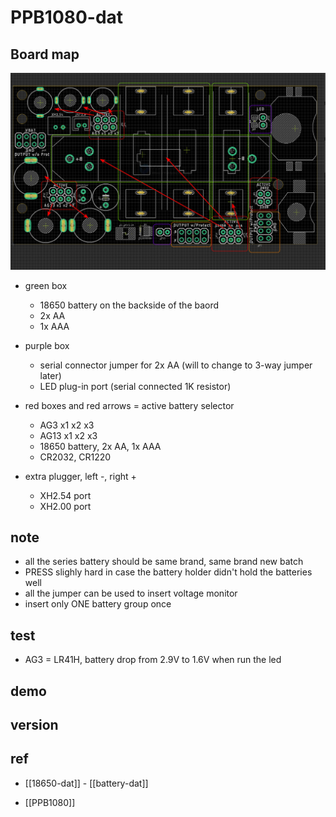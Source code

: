 
# PPB1080-dat

## Board map 

![](2024-08-26-18-25-06.png)

- green box
  - 18650 battery on the backside of the baord
  - 2x AA 
  - 1x AAA

- purple box 
  - serial connector jumper for 2x AA (will to change to 3-way jumper later)
  - LED plug-in port (serial connected 1K resistor)

- red boxes and red arrows = active battery selector 
  - AG3 x1 x2 x3
  - AG13 x1 x2 x3 
  - 18650 battery, 2x AA, 1x AAA
  - CR2032, CR1220

- extra plugger, left -, right +
  - XH2.54 port 
  - XH2.00 port 


## note 

- all the series battery should be same brand, same brand new batch
- PRESS slighly hard in case the battery holder didn't hold the batteries well
- all the jumper can be used to insert voltage monitor 
- insert only ONE battery group once

## test 

- AG3  = LR41H, battery drop from 2.9V to 1.6V when run the led

## demo 



## version 

## ref 

- [[18650-dat]] - [[battery-dat]]

- [[PPB1080]]
